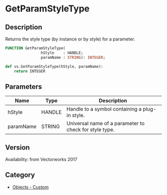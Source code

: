 # GetParamStyleType

## Description
Returns the style type (by instance or by style) for a parameter.

```pascal
FUNCTION GetParamStyleType(
				hStyle    : HANDLE;
				paramName : STRING): INTEGER;
```

```python
def vs.GetParamStyleType(hStyle, paramName):
    return INTEGER
```

## Parameters
|Name|Type|Description|
|---|---|---|
|hStyle|HANDLE|Handle to a symbol containing a plug-in style.|
|paramName|STRING|Universal name of a parameter to check for style type.|

## Version
Availability: from Vectorworks 2017

## Category
* [Objects - Custom](../Categories/Objects%20-%20Custom.md)
